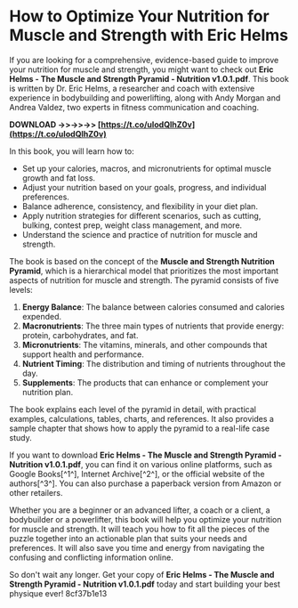 
 
# How to Optimize Your Nutrition for Muscle and Strength with Eric Helms
  
If you are looking for a comprehensive, evidence-based guide to improve your nutrition for muscle and strength, you might want to check out **Eric Helms - The Muscle and Strength Pyramid - Nutrition v1.0.1.pdf**. This book is written by Dr. Eric Helms, a researcher and coach with extensive experience in bodybuilding and powerlifting, along with Andy Morgan and Andrea Valdez, two experts in fitness communication and coaching.
 
**DOWNLOAD ->>->>->> [https://t.co/uIodQlhZ0v](https://t.co/uIodQlhZ0v)**


  
In this book, you will learn how to:
  
- Set up your calories, macros, and micronutrients for optimal muscle growth and fat loss.
- Adjust your nutrition based on your goals, progress, and individual preferences.
- Balance adherence, consistency, and flexibility in your diet plan.
- Apply nutrition strategies for different scenarios, such as cutting, bulking, contest prep, weight class management, and more.
- Understand the science and practice of nutrition for muscle and strength.

The book is based on the concept of the **Muscle and Strength Nutrition Pyramid**, which is a hierarchical model that prioritizes the most important aspects of nutrition for muscle and strength. The pyramid consists of five levels:

1. **Energy Balance**: The balance between calories consumed and calories expended.
2. **Macronutrients**: The three main types of nutrients that provide energy: protein, carbohydrates, and fat.
3. **Micronutrients**: The vitamins, minerals, and other compounds that support health and performance.
4. **Nutrient Timing**: The distribution and timing of nutrients throughout the day.
5. **Supplements**: The products that can enhance or complement your nutrition plan.

The book explains each level of the pyramid in detail, with practical examples, calculations, tables, charts, and references. It also provides a sample chapter that shows how to apply the pyramid to a real-life case study.
  
If you want to download **Eric Helms - The Muscle and Strength Pyramid - Nutrition v1.0.1.pdf**, you can find it on various online platforms, such as Google Books[^1^], Internet Archive[^2^], or the official website of the authors[^3^]. You can also purchase a paperback version from Amazon or other retailers.
  
Whether you are a beginner or an advanced lifter, a coach or a client, a bodybuilder or a powerlifter, this book will help you optimize your nutrition for muscle and strength. It will teach you how to fit all the pieces of the puzzle together into an actionable plan that suits your needs and preferences. It will also save you time and energy from navigating the confusing and conflicting information online.
  
So don't wait any longer. Get your copy of **Eric Helms - The Muscle and Strength Pyramid - Nutrition v1.0.1.pdf** today and start building your best physique ever!
 8cf37b1e13
 
